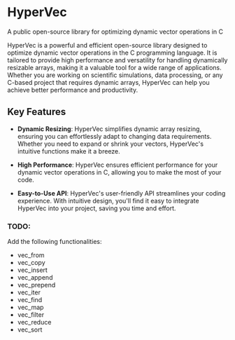 # HyperVec

A public open-source library for optimizing dynamic vector operations in C 

HyperVec is a powerful and efficient open-source library designed to optimize dynamic vector operations in the C programming language. It is tailored to provide high performance and versatility for handling dynamically resizable arrays, making it a valuable tool for a wide range of applications. Whether you are working on scientific simulations, data processing, or any C-based project that requires dynamic arrays, HyperVec can help you achieve better performance and productivity.

## Key Features
- **Dynamic Resizing**: HyperVec simplifies dynamic array resizing, ensuring you can effortlessly adapt to changing data requirements. Whether you need to expand or shrink your vectors, HyperVec's intuitive functions make it a breeze.

- **High Performance**: HyperVec ensures efficient performance for your dynamic vector operations in C, allowing you to make the most of your code. 

- **Easy-to-Use API**: HyperVec's user-friendly API streamlines your coding experience. With intuitive design, you'll find it easy to integrate HyperVec into your project, saving you time and effort.

### TODO:
Add the following functionalities:

- vec_from 
- vec_copy  
- vec_insert 
- vec_append 
- vec_prepend 
- vec_iter 
- vec_find 
- vec_map 
- vec_filter 
- vec_reduce 
- vec_sort 
